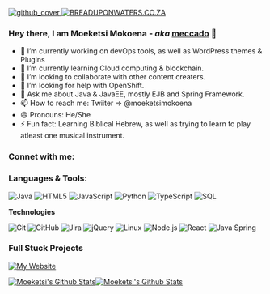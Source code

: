 [![github_cover](https://user-images.githubusercontent.com/8968908/103142295-87968b00-4709-11eb-99b1-eb9622ee133a.png)
](https://www.youtube.com/channel/UCWIiIOVyTzeGJdkhi8BZ62w)
[![BREADUPONWATERS.CO.ZA](https://img.shields.io/badge/-BREADUPONWATERS.CO.ZA-000000?style=for-the-badge&logo=react&logoColor=red)](https://breaduponwaters.co.za/)

### **Hey there, I am Moeketsi Mokoena** - _aka_ [**meccado**](https://breaduponwaters.co.za/) 👋

- 🔭 I’m currently working on devOps tools, as well as WordPress themes & Plugins
- 🌱 I’m currently learning Cloud computing & blockchain.
- 👯 I’m looking to collaborate with other content creaters.
- 🤔 I’m looking for help with OpenShift.
- 💬 Ask me about Java & JavaEE, mostly EJB and Spring Framework.
- 📫 How to reach me: Twiiter => @moeketsimokoena
- 😄 Pronouns: He/She
- ⚡ Fun fact: Learning Biblical Hebrew, as well as trying to learn to play atleast one musical instrument.

### **Connet with me:**

### **Languages & Tools:**

![Java](https://img.shields.io/badge/-Java-000000?style=flat&logo=Java&logoColor=007396)
![HTML5](https://img.shields.io/badge/-HTML5-000000?style=flat&logo=HTML5)
![JavaScript](https://img.shields.io/badge/-JavaScript-000000?style=flat&logo=javascript)
![Python](https://img.shields.io/badge/-Python-000000?style=flat&logo=python)
![TypeScript](https://img.shields.io/badge/-TypeScript-000000?style=flat&logo=typescript&logoColor=007ACC)
![SQL](https://img.shields.io/badge/-SQL-000000?style=flat&logo=MySQL)

**Technologies**

![Git](https://img.shields.io/badge/-Git-000000?style=flat&logo=git&logoColor=F05032)
![GitHub](https://img.shields.io/badge/-GitHub-000000?style=flat&logo=github&logoColor=FFFFFF)
![Jira](https://img.shields.io/badge/-Jira-000000?style=flat&logo=jira-software&logoColor=white&logoColor=0052CC)
![jQuery](https://img.shields.io/badge/-jQuery-000000?style=flat&logo=jQuery&logoColor=0769AD)
![Linux](https://img.shields.io/badge/-Linux-000000?style=flat&logo=linux&logoColor=FCC624)
![Node.js](https://img.shields.io/badge/-Node.js-000000?style=flat&logo=node.js&logoColor=339933)
![React](https://img.shields.io/badge/-React-000000?style=flat&logo=React&logoColor=61DAFB)
![Java Spring](https://img.shields.io/badge/-Spring-000000?style=flat&logo=spring&logoColor=6DB33F)

### **Full Stuck Projects**

[![My Website](https://img.shields.io/badge/-🧬  My Website-000000?style=flat)](https://breaduponwaters.co.za)

[![Moeketsi's Github Stats](https://github-readme-stats.vercel.app/api?username=meccado&show_icon=true&title_color=CBAB58&icon_color=bb2acf&text_color=CBAB58&bg_color=3A3A3A)](https://github.com/meccado)[![Moeketsi's Github Stats](https://github-readme-stats.vercel.app/api/top-langs?username=meccado&&show_icon=true&title_color=CBAB58&icon_color=bb2acf&text_color=CBAB58&bg_color=3A3A3A&layout=compact)](https://github.com/meccado)
